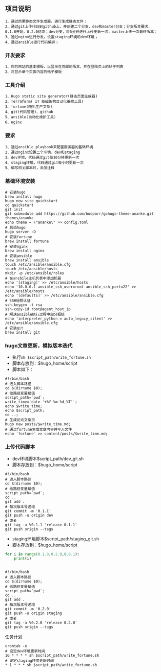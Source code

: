 ## 项目说明

```
1、通过雨果静态文件生成器，进行生成静态文件；
2、通过git上传代码到github上，并创建二个分支，dev和master分支；分支版本要求，0.1.0开始，0.2.0结束；dev分支，每5分钟进行上传更新一次，master上传一次最终版本；
3、通过nginx进行分发，设置staging环境和dev环境；
4、通过ansible进行代码编译；
```

### 开发要求

```
1、你的网站的基本模板，以显示在页脚的版本，并在登陆页上的帖子列表
2、将显示单个页面内容的帖子模板
```

### 工具介绍

```
1、Hugo static site generator(静态页面生成器)
2、Terraform( IT 基础架构自动化编排工具)
3、fortune(随机生产文章)
4、git(代码管理)、github
5、ansible(自动化维护工具)
6、nginx
```

### 要求

```
1、通过ansible playbook来配置服务器的基础环境
2、通过nginx设置二个环境，dev和staging
3、dev环境，代码通过git每10分钟更新一次
4、staging环境，代码通过git每小时更新一次
5、编写相关脚本时，添加注释
```

### 基础环境安装

```shell
# 安装hugo
brew install hugo
hugo new site quickstart
cd quickstart
git init
git submodule add https://github.com/budparr/gohugo-theme-ananke.git themes/ananke
echo theme = \"ananke\" >> config.toml
# 启动hugo
hugo server -D
# 安装fortune
brew install fortune
# 安装nginx
brew install nginx
# 安装ansible
brew install ansible
touch /etc/ansible/ansible.cfg
touch /etc/ansible/hosts
mkdir -p /etc/ansible/roles
# 在ansbile主机列表中添加机器
echo '[staging]' >> /etc/ansible/hosts
echo '10.0.0.1 ansible_ssh_user=root ansible_ssh_port=22' >> /etc/ansible/hosts
echo '[defaults]' >> /etc/ansible/ansible.cfg
# SSH秘钥认证
ssh-keygen -t rsa
ssh-copy-id root@agent_host_ip
# 解决ansible执行过程中部分报错
echo 'interpreter_python = auto_legacy_silent' >> /etc/ansible/ansible.cfg
# 安装git
brew install git
```

### hugo文章更新，模拟版本迭代

- 执行`sh $script_path/write_fortune.sh`
- 脚本存放到：$hugo_home/script
- 脚本如下：

```shell
#!/bin/bash
# 进入脚本路径
cd $(dirname $0);
# 给路径变量赋值
script_path=`pwd`;
write_time=`date '+%Y-%m-%d_%T'`;
echo $write_time;
echo $script_path;
cd ..;
# 生成论坛文章页
hugo new posts/$write_time.md;
# 通过fortune生成文章内容并写入文件
echo `fortune` >> content/posts/$write_time.md;
```

### 上传代码脚本

- dev环境脚本$script_path/dev_git.sh
- 脚本存放到：$hugo_home/script

```shell
#!/bin/bash
# 进入脚本路径
cd $(dirname $0);
# 给路径变量赋值
script_path=`pwd`;
cd ..
git add .
# 每次版本号递增
git commit -m '0.1.1'
git push -u origin dev
# 或者
git tag -a V0.1.1 'release 0.1.1'
git push origin --tags
```

- staging环境脚本$script_path/staging_git.sh
- 脚本存放到：$hugo_home/script

```python
for i in range(0.1.0,0.2.0,0.0.1):
    print(i)
    
```



```shell
#!/bin/bash
# 进入脚本路径
cd $(dirname $0);
# 给路径变量赋值
script_path=`pwd`;
cd ..
git add .
# 每次版本号递增
git commit -m '0.2.0'
git push -u origin staging
# 或者
git tag -a V0.2.0 'release 0.2.0'
git push origin --tags
```

任务计划

```shell
crontab -e
# 设定dev环境更新时间
10 * * * * sh $script_path/write_fortune.sh
# 设定staging环境更新时间
* 1 * * * sh $script_path/write_fortune.sh

```



